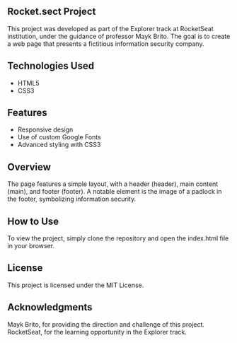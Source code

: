 ## Rocket.sect Project
This project was developed as part of the Explorer track at RocketSeat institution, under the guidance of professor Mayk Brito. The goal is to create a web page that presents a fictitious information security company.

## Technologies Used

- HTML5
- CSS3

## Features

- Responsive design
- Use of custom Google Fonts
- Advanced styling with CSS3

## Overview
The page features a simple layout, with a header (header), main content (main), and footer (footer). A notable element is the image of a padlock in the footer, symbolizing information security.

## How to Use
To view the project, simply clone the repository and open the index.html file in your browser.

## License
This project is licensed under the MIT License.

## Acknowledgments
Mayk Brito, for providing the direction and challenge of this project.
RocketSeat, for the learning opportunity in the Explorer track.